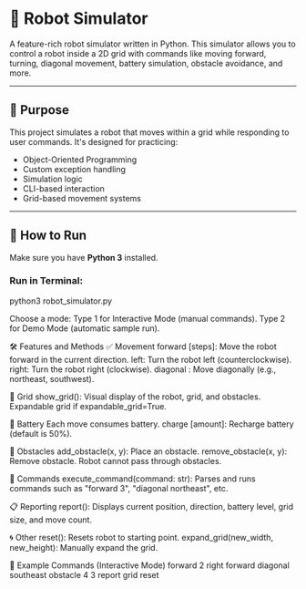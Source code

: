 # 🤖 Robot Simulator

A feature-rich robot simulator written in Python. This simulator allows you to control a robot inside a 2D grid with commands like moving forward, turning, diagonal movement, battery simulation, obstacle avoidance, and more.

---

## 🎯 Purpose

This project simulates a robot that moves within a grid while responding to user commands. It's designed for practicing:
- Object-Oriented Programming
- Custom exception handling
- Simulation logic
- CLI-based interaction
- Grid-based movement systems

---

## 🚀 How to Run
Make sure you have **Python 3** installed.

### Run in Terminal:
python3 robot_simulator.py

Choose a mode:
Type 1 for Interactive Mode (manual commands).
Type 2 for Demo Mode (automatic sample run).

🛠️ Features and Methods
✅ Movement
forward [steps]: Move the robot forward in the current direction.
left: Turn the robot left (counterclockwise).
right: Turn the robot right (clockwise).
diagonal <direction>: Move diagonally (e.g., northeast, southwest).

📏 Grid
show_grid(): Visual display of the robot, grid, and obstacles.
Expandable grid if expandable_grid=True.

🔋 Battery
Each move consumes battery.
charge [amount]: Recharge battery (default is 50%).

🚧 Obstacles
add_obstacle(x, y): Place an obstacle.
remove_obstacle(x, y): Remove obstacle.
Robot cannot pass through obstacles.

🧠 Commands
execute_command(command: str): Parses and runs commands such as "forward 3", "diagonal northeast", etc.

📋 Reporting
report(): Displays current position, direction, battery level, grid size, and move count.

🌀 Other
reset(): Resets robot to starting point.
expand_grid(new_width, new_height): Manually expand the grid.

📸 Example Commands (Interactive Mode)
forward 2
right
forward
diagonal southeast
obstacle 4 3
report
grid
reset